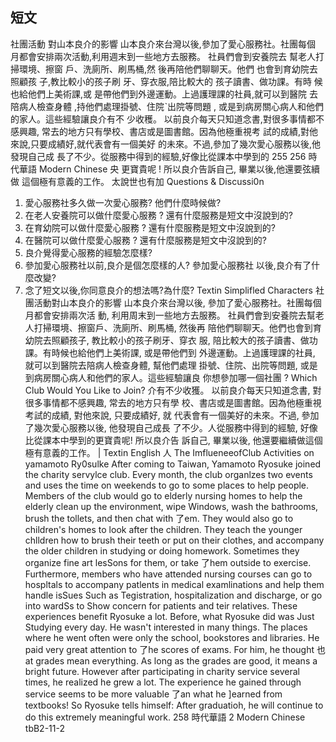 ## 短文
社團活動
對山本良介的影響
山本良介來台灣以後,參加了愛心服務社。社團每個
月都會安排兩次活動,利用週末到一些地方去服務。
社員們會到安養院去
幫老人打掃環境、擦窗
戶、洗廁所、刷馬桶,然
後再陪他們聊聊天。他們
也會到育幼院去照顧孩
子,教比較小的孩子刷
牙、穿衣服,陪比較大的
孩子讀書、做功課。有時
候也給他們上美術課,或
是帶他們到外邊運動。上過護理課的社員,就可以到醫院
去陪病人檢查身體 ,持他們處理掛號、住院ˋ出院等問題 ,
或是到病房關心病人和他們的家人。這些經驗讓良介有不
少收穫。
以前良介每天只知道念書,對很多事情都不感興趣,
常去的地方只有學校、書店或是圖書館。因為他極重視考
試的成績,對他來說,只要成績好,就代表會有一個美好
的未來。不過,參加了幾次愛心服務以後,他發現自己成
長了不少。從服務中得到的經驗,好像比從課本中學到的
255
256
時代華語
Modern Chinese  央
更寶貴呢 ! 所以良介告訴自己, 畢業以後,他還要弦續做
這個極有意義的工作。
太說世也有加 Questions & Discussi0n
1. 愛心服務社多久做一次愛心服務? 他們什麼時候做?
2. 在老人安養院可以做什麼愛心服務 ?
還有什麼服務是短文中沒說到的?
3. 在育幼院可以做什麼愛心服務 ?
還有什麼服務是短文中沒說到的?
4. 在醫院可以做什麼愛心服務 ?
還有什麼服務是短文中沒說到的?
5. 良介覺得愛心服務的經驗怎麼樣?
6. 參加愛心服務社以前,良介是個怎麼樣的人? 參加愛心服務社
以後,良介有了什麼改變?
7. 念了短文以後,你同意良介的想法嗎?為什麼?
Textin Simplifled Characters
社團活動對山本良介的影響
山本良介來台灣以後, 參加了愛心服務社。社團每個月都會安排兩次活
動, 利用周末到一些地方去服務。
社員們會到安養院去幫老人打掃環境、擦窗戶、洗廁所、刷馬桶, 然後再
陪他們聊聊天。他們也會到育幼院去照顧孩子, 教比較小的孩子刷牙、穿衣
服, 陪比較大的孩子讀書、做功課。有時候也給他們上美術課, 或是帶他們到
外邊運動。上過護理課的社員, 就可以到醫院去陪病人檢查身體, 幫他們處理
掛號、住院、出院等問題, 或是到病房關心病人和他們的家人。這些經驗讓良
你想參加哪一個社團 ?
Which Club Would You Like to Join?
介有不少收獲。
以前良介每天只知道念書, 對很多事情都不感興趣, 常去的地方只有學
校、書店或是圖書館。因為他極重視考試的成績, 對他來說, 只要成績好, 就
代表會有一個美好的未來。不過, 參加了幾次愛心服務以後, 他發現自己成長
了不少。人從服務中得到的經驗, 好像比從課本中學到的更寶貴呢! 所以良介告
訴自己, 畢業以後, 他還要繼續做這個極有意義的工作。
| Textin English 人
The ImflueneeofClub Activities on yamamoto Ry0sulke
After coming to Taiwan, Yamamoto Ryosuke joined the charity servylce club.
Every month, the club organlzes two events and uses the time on weekends to go to
some places to help people.
Members of the club would go to elderly nursing homes to help the elderly clean
up the environment, wipe Windows, wash the bathrooms, brush the tollets, and then
chat with 了em. They would also go to children's homes to look after the children.
They teach the younger chlldren how to brush their teeth or put on their clothes,
and accompany the older children in studying or doing homework. Sometimes they
organize fine art lesSons for them, or take 了hem outside to exercise. Furthermore,
members who have attended nursing courses can go to hospltals to accompany
patlents in medical examlinations and help them handle isSues Such as Tegistration,
hospitalization and discharge, or go into wardSs to Show concern for patients and
teir relatives. These experiences benefit Ryosuke a lot.
Before, what Ryosuke did was Just Studying every day. He wasn't interested in
many things. The places where he went often were only the school, bookstores and
libraries. He paid very great attention to 了he scores of exams. For him, he thought
也at grades mean everything. As long as the grades are good, it means a bright
future. However after participating in charity service several times, he realized he
grew a lot. The experience he gained through service seems to be more valuable
了an what he ]earned from textbooks! So Ryosuke tells himself: After graduatioh,
he will continue to do this extremely meaningful work.
258
時代華語     2
Modern Chinese
tbB2-11-2
